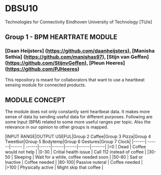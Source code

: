# DBSU10
Technologies for Connectivity 
Eindhoven University of Technology [TU/e]

## Group 1 - BPM HEARTRATE MODULE
### [Daan Heijsters] (https://github.com/daanheijsters), [Manisha Sethia] (https://github.com/manishas97), [Stijn van Geffen] (https://github.com/StijnvGeffen), [Pleun Heeres] (https://github.com/PJHeeres)
This repository is meant for collaborators that want to use a heartbeat sensing module for connected products.

## MODULE CONCEPT
The module does not only constantly sent heartbeat data. It makes more sense of data by sending useful data for different purposes.
Following are some Input (BPM) related to some more useful ranges per topic. Also the relevance in our opinion to other groups is mapped.

|INPUT RANGE|OUTPUT USEFUL|Group 2 Caffee|Group 3 Pizza|Group 4 Tweetbot|Group 5 Bodytemp|Group 6 Gestures|Group 7 Clock|
|------| ------|------ | ------|------|------|------|------|-------| 
|<0    | Dead | Coffee would not help  | 
|0-30  | Critial health issue  | Call 112 instead of coffee |
|30-50 | Sleeping  | Wait for a while, coffee needed soon | 
|50-80 | Sad or Inactive   | Coffee needed | 
|80-100| Passive nuteral    | Coffee needed |  
|>100  | Physically active | Might skip that coffee |
